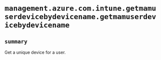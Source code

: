 # `management.azure.com.intune.getmamuserdevicebydevicename.getmamuserdevicebydevicename`

## `summary`
Get a unique device for a user.



